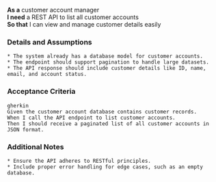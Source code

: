**As a** customer account manager  
**I need** a REST API to list all customer accounts  
**So that**  I can view and manage customer details easily 
      
### Details and Assumptions
    * The system already has a database model for customer accounts.  
    * The endpoint should support pagination to handle large datasets.
    * The API response should include customer details like ID, name, email, and account status.
### Acceptance Criteria     
    gherkin 
    Given the customer account database contains customer records.
    When I call the API endpoint to list customer accounts.
    Then I should receive a paginated list of all customer accounts in JSON format.

### Additional Notes

    * Ensure the API adheres to RESTful principles.
    * Include proper error handling for edge cases, such as an empty database.